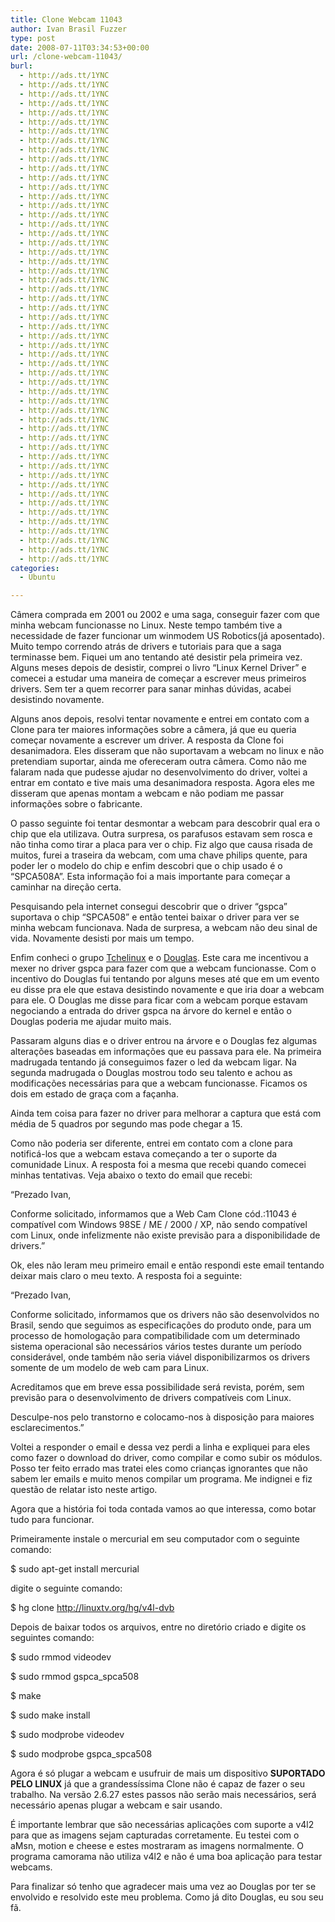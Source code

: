 ```yaml
---
title: Clone Webcam 11043
author: Ivan Brasil Fuzzer
type: post
date: 2008-07-11T03:34:53+00:00
url: /clone-webcam-11043/
burl:
  - http://ads.tt/1YNC
  - http://ads.tt/1YNC
  - http://ads.tt/1YNC
  - http://ads.tt/1YNC
  - http://ads.tt/1YNC
  - http://ads.tt/1YNC
  - http://ads.tt/1YNC
  - http://ads.tt/1YNC
  - http://ads.tt/1YNC
  - http://ads.tt/1YNC
  - http://ads.tt/1YNC
  - http://ads.tt/1YNC
  - http://ads.tt/1YNC
  - http://ads.tt/1YNC
  - http://ads.tt/1YNC
  - http://ads.tt/1YNC
  - http://ads.tt/1YNC
  - http://ads.tt/1YNC
  - http://ads.tt/1YNC
  - http://ads.tt/1YNC
  - http://ads.tt/1YNC
  - http://ads.tt/1YNC
  - http://ads.tt/1YNC
  - http://ads.tt/1YNC
  - http://ads.tt/1YNC
  - http://ads.tt/1YNC
  - http://ads.tt/1YNC
  - http://ads.tt/1YNC
  - http://ads.tt/1YNC
  - http://ads.tt/1YNC
  - http://ads.tt/1YNC
  - http://ads.tt/1YNC
  - http://ads.tt/1YNC
  - http://ads.tt/1YNC
  - http://ads.tt/1YNC
  - http://ads.tt/1YNC
  - http://ads.tt/1YNC
  - http://ads.tt/1YNC
  - http://ads.tt/1YNC
  - http://ads.tt/1YNC
  - http://ads.tt/1YNC
  - http://ads.tt/1YNC
  - http://ads.tt/1YNC
  - http://ads.tt/1YNC
  - http://ads.tt/1YNC
  - http://ads.tt/1YNC
  - http://ads.tt/1YNC
  - http://ads.tt/1YNC
  - http://ads.tt/1YNC
  - http://ads.tt/1YNC
  - http://ads.tt/1YNC
  - http://ads.tt/1YNC
  - http://ads.tt/1YNC
categories:
  - Ubuntu

---
```

Câmera comprada em 2001 ou 2002 e uma saga, conseguir fazer com que minha webcam funcionasse no Linux. Neste tempo também tive a necessidade de fazer funcionar um winmodem US Robotics(já aposentado). Muito tempo correndo atrás de drivers e tutoriais para que a saga terminasse bem. Fiquei um ano tentando até desistir pela primeira vez. Alguns meses depois de desistir, comprei o livro &#8220;Linux Kernel Driver&#8221; e comecei a estudar uma maneira de começar a escrever meus primeiros drivers. Sem ter a quem recorrer para sanar minhas dúvidas, acabei desistindo novamente.

Alguns anos depois, resolvi tentar novamente e entrei em contato com a Clone para ter maiores informações sobre a câmera, já que eu queria começar novamente a escrever um driver. A resposta da Clone foi desanimadora. Eles disseram que não suportavam a webcam no linux e não pretendiam suportar, ainda me ofereceram outra câmera. Como não me falaram nada que pudesse ajudar no desenvolvimento do driver, voltei a entrar em contato e tive mais uma desanimadora resposta. Agora eles me disseram que apenas montam a webcam e não podiam me passar informações sobre o fabricante.

O passo seguinte foi tentar desmontar a webcam para descobrir qual era o chip que ela utilizava. Outra surpresa, os parafusos estavam sem rosca e não tinha como tirar a placa para ver o chip. Fiz algo que causa risada de muitos, furei a traseira da webcam, com uma chave philips quente, para poder ler o modelo do chip e enfim descobri que o chip usado é o &#8220;SPCA508A&#8221;. Esta informação foi a mais importante para começar a caminhar na direção certa.

Pesquisando pela internet consegui descobrir que o driver &#8220;gspca&#8221; suportava o chip &#8220;SPCA508&#8221; e então tentei baixar o driver para ver se minha webcam funcionava. Nada de surpresa, a webcam não deu sinal de vida. Novamente desisti por mais um tempo.

Enfim conheci o grupo [Tchelinux][1] e o [Douglas][2]. Este cara me incentivou a mexer no driver gspca para fazer com que a webcam funcionasse. Com o incentivo do Douglas fui tentando por alguns meses até que em um evento eu disse pra ele que estava desistindo novamente e que iria doar a webcam para ele. O Douglas me disse para ficar com a webcam porque estavam negociando a entrada do driver gspca na árvore do kernel e então o Douglas poderia me ajudar muito mais.

Passaram alguns dias e o driver entrou na árvore e o Douglas fez algumas alterações baseadas em informações que eu passava para ele. Na primeira madrugada tentando já conseguimos fazer o led da webcam ligar. Na segunda madrugada o Douglas mostrou todo seu talento e achou as modificações necessárias para que a webcam funcionasse. Ficamos os dois em estado de graça com a façanha.

Ainda tem coisa para fazer no driver para melhorar a captura que está com média de 5 quadros por segundo mas pode chegar a 15.

Como não poderia ser diferente, entrei em contato com a clone para notificá-los que a webcam estava começando a ter o suporte da comunidade Linux. A resposta foi a mesma que recebi quando comecei minhas tentativas. Veja abaixo o texto do email que recebi:

&#8220;Prezado Ivan,

Conforme solicitado, informamos que a Web Cam Clone cód.:11043 é compatível com Windows 98SE / ME / 2000 / XP, não sendo compatível com Linux, onde infelizmente não existe previsão para a disponibilidade de drivers.&#8221;

Ok, eles não leram meu primeiro email e então respondi este email tentando deixar mais claro o meu texto. A resposta foi a seguinte:

&#8220;Prezado Ivan,

Conforme solicitado, informamos que os drivers não são desenvolvidos no Brasil, sendo que seguimos as especificações do produto onde, para um processo de homologação para compatibilidade com um determinado sistema operacional são necessários vários testes durante um período considerável, onde também não seria viável disponibilizarmos os drivers somente de um modelo de web cam para Linux.

Acreditamos que em breve essa possibilidade será revista, porém, sem previsão para o desenvolvimento de drivers compatíveis com Linux.

Desculpe-nos pelo transtorno e colocamo-nos à disposição para maiores esclarecimentos.&#8221;

Voltei a responder o email e dessa vez perdi a linha e expliquei para eles como fazer o download do driver, como compilar e como subir os módulos. Posso ter feito errado mas tratei eles como crianças ignorantes que não sabem ler emails e muito menos compilar um programa. Me indignei e fiz questão de relatar isto neste artigo.

Agora que a história foi toda contada vamos ao que interessa, como botar tudo para funcionar.

Primeiramente instale o mercurial em seu computador com o seguinte comando:

$ sudo apt-get install mercurial 

digite o seguinte comando:

$ hg clone http://linuxtv.org/hg/v4l-dvb 

Depois de baixar todos os arquivos, entre no diretório criado e digite os seguintes comando:

$ sudo rmmod videodev
    
$ sudo rmmod gspca_spca508
    
$ make
    
$ sudo make install
    
$ sudo modprobe videodev
    
$ sudo modprobe gspca_spca508 

Agora é só plugar a webcam e usufruir de mais um dispositivo **SUPORTADO PELO LINUX** já que a grandessíssima Clone não é capaz de fazer o seu trabalho. Na versão 2.6.27 estes passos não serão mais necessários, será necessário apenas plugar a webcam e sair usando.

É importante lembrar que são necessárias aplicações com suporte a v4l2 para que as imagens sejam capturadas corretamente. Eu testei com o aMsn, motion e cheese e estes mostraram as imagens normalmente. O programa camorama não utiliza v4l2 e não é uma boa aplicação para testar webcams.

Para finalizar só tenho que agradecer mais uma vez ao Douglas por ter se envolvido e resolvido este meu problema. Como já dito Douglas, eu sou seu fã.

 [1]: http://tchelinux.org
 [2]: http://dougsland.livejournal.com/